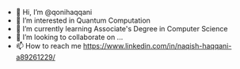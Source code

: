 - 👋 Hi, I’m @qonihaqqani
- 👀 I’m interested in Quantum Computation
- 🌱 I’m currently learning Associate's Degree in Computer Science
- 💞️ I’m looking to collaborate on ...
- 📫 How to reach me https://www.linkedin.com/in/naqish-haqqani-a89261229/

<!---
qonihaqqani/qonihaqqani is a ✨ special ✨ repository because its `README.md` (this file) appears on your GitHub profile.
You can click the Preview link to take a look at your changes.
--->
